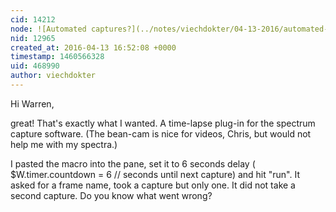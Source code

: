 ```yaml
---
cid: 14212
node: ![Automated captures?](../notes/viechdokter/04-13-2016/automated-captures)
nid: 12965
created_at: 2016-04-13 16:52:08 +0000
timestamp: 1460566328
uid: 468990
author: viechdokter
---
```


Hi Warren,

great! That's exactly what I wanted. A time-lapse plug-in for the spectrum capture software. (The bean-cam is nice for videos, Chris, but would not help me with my spectra.) 

I pasted the macro into the pane, set it to 6 seconds delay (  $W.timer.countdown = 6 // seconds until next capture) and hit "run". It asked for a frame name, took a capture but only one. It did not take a second capture. Do you know what went wrong?